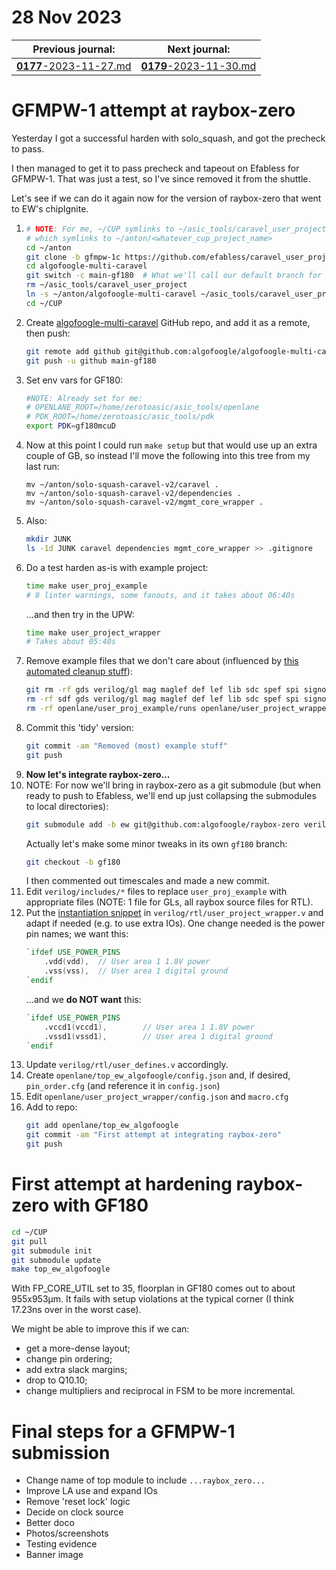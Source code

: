 # 28 Nov 2023

| Previous journal: | Next journal: |
|-|-|
| [**0177**-2023-11-27.md](./0177-2023-11-27.md) | [**0179**-2023-11-30.md](./0179-2023-11-30.md) |

# GFMPW-1 attempt at raybox-zero

Yesterday I got a successful harden with solo_squash, and got the precheck to pass.

I then managed to get it to pass precheck and tapeout on Efabless for GFMPW-1. That was just a test, so I've since removed it from the shuttle.

Let's see if we can do it again now for the version of raybox-zero that went to EW's chipIgnite.

1.  ```bash
    # NOTE: For me, ~/CUP symlinks to ~/asic_tools/caravel_user_project
    # which symlinks to ~/anton/<whatever_cup_project_name>
    cd ~/anton
    git clone -b gfmpw-1c https://github.com/efabless/caravel_user_project.git algofoogle-multi-caravel
    cd algofoogle-multi-caravel
    git switch -c main-gf180  # What we'll call our default branch for this GFMPW-1 submission
    rm ~/asic_tools/caravel_user_project
    ln -s ~/anton/algofoogle-multi-caravel ~/asic_tools/caravel_user_project
    cd ~/CUP
    ```
2.  Create [algofoogle-multi-caravel] GitHub repo, and add it as a remote, then push:
    ```bash
    git remote add github git@github.com:algofoogle/algofoogle-multi-caravel
    git push -u github main-gf180
    ```
3.  Set env vars for GF180:
    ```bash
    #NOTE: Already set for me:
    # OPENLANE_ROOT=/home/zerotoasic/asic_tools/openlane
    # PDK_ROOT=/home/zerotoasic/asic_tools/pdk
    export PDK=gf180mcuD
    ```
4.  Now at this point I could run `make setup` but that would use up an extra couple of GB, so instead I'll move the following into this tree from my last run:
    ```
    mv ~/anton/solo-squash-caravel-v2/caravel .
    mv ~/anton/solo-squash-caravel-v2/dependencies .
    mv ~/anton/solo-squash-caravel-v2/mgmt_core_wrapper .
    ```
5.  Also:
    ```bash
    mkdir JUNK
    ls -1d JUNK caravel dependencies mgmt_core_wrapper >> .gitignore
    ```
6.  Do a test harden as-is with example project:
    ```bash
    time make user_proj_example
    # 8 linter warnings, some fanouts, and it takes about 06:40s
    ```
    ...and then try in the UPW:
    ```bash
    time make user_project_wrapper
    # Takes about 05:40s
    ```
7.  Remove example files that we don't care about (influenced by [this automated cleanup stuff](https://github.com/algofoogle/algofoogle-multi-caravel/blob/89885933a20edde8f2018ff7ccd2adffc33733e9/.github/workflows/user_project_ci.yml#L84-L94)):
    ```bash
    git rm -rf gds verilog/gl mag maglef def lef lib sdc spef spi signoff verilog/rtl/user_proj_example.v
    rm -rf sdf gds verilog/gl mag maglef def lef lib sdc spef spi signoff
    rm -rf openlane/user_proj_example/runs openlane/user_project_wrapper/runs
    ```
8.  Commit this 'tidy' version:
    ```bash
    git commit -am "Removed (most) example stuff"
    git push
    ```
9.  **Now let's integrate raybox-zero...**
10. NOTE: For now we'll bring in raybox-zero as a git submodule (but when ready to push to Efabless, we'll end up just collapsing the submodules to local directories):
    ```bash
    git submodule add -b ew git@github.com:algofoogle/raybox-zero verilog/rtl/raybox-zero
    ```
    Actually let's make some minor tweaks in its own `gf180` branch:
    ```bash
    git checkout -b gf180
    ```
    I then commented out timescales and made a new commit.
11. Edit `verilog/includes/*` files to replace `user_proj_example` with appropriate files (NOTE: 1 file for GLs, all raybox source files for RTL).
12. Put the [instantiation snippet](https://github.com/algofoogle/raybox-zero/blob/gf180/src/rtl/ew_caravel_snippets/SNIPPET2_ShareIns.v) in `verilog/rtl/user_project_wrapper.v` and adapt if needed (e.g. to use extra IOs). One change needed is the power pin names; we want this:
    ```verilog
    `ifdef USE_POWER_PINS
        .vdd(vdd),	// User area 1 1.8V power
        .vss(vss),	// User area 1 digital ground
    `endif
    ```
    ...and we **do NOT want** this:
    ```verilog
    `ifdef USE_POWER_PINS
        .vccd1(vccd1),        // User area 1 1.8V power
        .vssd1(vssd1),        // User area 1 digital ground
    `endif
    ```
13. Update `verilog/rtl/user_defines.v` accordingly.
14. Create `openlane/top_ew_algofoogle/config.json` and, if desired, `pin_order.cfg` (and reference it in `config.json`)
15. Edit `openlane/user_project_wrapper/config.json` and `macro.cfg`
16. Add to repo:
    ```bash
    git add openlane/top_ew_algofoogle
    git commit -am "First attempt at integrating raybox-zero"
    git push
    ```

# First attempt at hardening raybox-zero with GF180

```bash
cd ~/CUP
git pull
git submodule init
git submodule update
make top_ew_algofoogle
```

With FP_CORE_UTIL set to 35, floorplan in GF180 comes out to about 955x953&micro;m. It fails with setup violations at the typical corner (I think 17.23ns over in the worst case).

We might be able to improve this if we can:
*   get a more-dense layout;
*   change pin ordering;
*   add extra slack margins;
*   drop to Q10.10;
*   change multipliers and reciprocal in FSM to be more incremental.


# Final steps for a GFMPW-1 submission

*   Change name of top module to include `...raybox_zero...`
*   Improve LA use and expand IOs
*   Remove 'reset lock' logic
*   Decide on clock source
*   Better doco
*   Photos/screenshots
*   Testing evidence
*   Banner image


[algofoogle-multi-caravel]: https://github.com/algofoogle/algofoogle-multi-caravel
